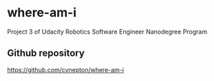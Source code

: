 # where-am-i
 Project 3 of Udacity Robotics Software Engineer Nanodegree Program
## Github repository
https://github.com/cynepton/where-am-i

